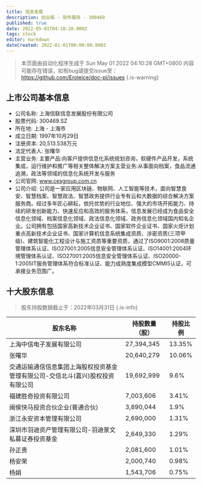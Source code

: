 ```yaml
---
title: 信息发展
description: 创业板 - 软件服务 - 300469
published: true
date: 2022-05-01T04:10:28.000Z
tags: stock
editor: markdown
dateCreated: 2022-01-01T00:00:00.000Z
---
```


> 本页面由自动化程序生成于 Sun May 01 2022 04:10:28 GMT+0800
> 内容可能存在错误，如有bug请提交issue至：https://github.com/Eroleice/doc-pi/issues
{.is-warning}

## 上市公司基本信息
- 公司名称: 上海信联信息发展股份有限公司
- 股票代码: 300469.SZ
- 所在地: 上海 - 上海市
- 成立日期: 1997年10月29日
- 注册资本: 20,513.538万元
- 法定代表人: 张曙华
- 主营业务: 主要产品:向客户提供信息化系统规划咨询，软硬件产品开发，系统集成，运行维护和推广等相关整体解决方案主营业务:从事面向档案，食品流通追溯，政法等领域的信息化系统开发与服务
- 公司官网: www.cesgroup.com.cn
- 公司介绍: 公司是一家应用区块链、物联网、人工智能等技术，面向智慧食安、智慧档案、智慧政法、智慧政务提供行业专有云和大数据的综合解决方案服务商。经过多年匠心耕耘，依托优势的行业地位、强大的市场开拓能力、持续的研发创新能力、快速反应和高效的服务体系，信息发展已经成为食品安全信息化领域、档案信息化领域、政法信息化领域、政务信息化领域国内知名企业。公司拥有包括国家高新技术企业证书、国家软件企业证书、国家火炬计划重点高新技术企业证书、国家计算机信息系统集成资质、涉密资质(三项甲级)、建筑智能化工程设计与施工资质等重要资质，通过了ISO9001:2008质量管理体系认证、ISO27001:2005信息安全管理体系认证、ISO14001:2004环境管理体系认证、ISO27001:2005信息安全管理体系认证、ISO20000-1:2005IT服务管理体系符合标准认证、能力成熟度集成模型CMMI5认证，可承接业务范围广。


## 十大股东信息
> 股东持股数据截止于：2022年03月31日
{.is-info}

| 股东名称 | 持股数量（股） | 持股比例 |
| --- | --- | --- |
| 上海中信电子发展有限公司 | 27,394,345 | 13.35% |
| 张曙华 | 20,640,279 | 10.06% |
| 交通运输通信信息集团上海股权投资基金管理有限公司-交信北斗(嘉兴)股权投资有限公司 | 19,692,999 | 9.6% |
| 福建胜奇投资有限公司 | 7,003,606 | 3.41% |
| 闽侯快马投资合伙企业(普通合伙) | 3,890,044 | 1.9% |
| 浙江永安资本管理有限公司 | 2,690,000 | 1.31% |
| 深圳市羽迪资产管理有限公司-羽迪景文私募证券投资基金 | 2,649,330 | 1.29% |
| 孙正贵 | 2,081,600 | 1.01% |
| 杨安荣 | 2,000,740 | 0.98% |
| 杨娟 | 1,543,706 | 0.75% |




